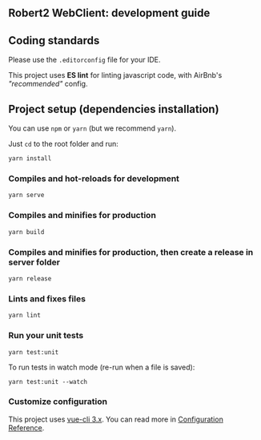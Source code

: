 ## Robert2 WebClient: development guide

## Coding standards

Please use the `.editorconfig` file for your IDE.

This project uses __ES lint__ for linting javascript code, with AirBnb's _"recommended"_ config.

## Project setup (dependencies installation)

You can use `npm` or `yarn` (but we recommend `yarn`).

Just `cd` to the root folder and run:

```
yarn install
```

### Compiles and hot-reloads for development
```
yarn serve
```

### Compiles and minifies for production
```
yarn build
```

### Compiles and minifies for production, then create a release in server folder
```
yarn release
```

### Lints and fixes files
```
yarn lint
```

### Run your unit tests
```
yarn test:unit
```

To run tests in watch mode (re-run when a file is saved):
```
yarn test:unit --watch
```

### Customize configuration

This project uses [vue-cli 3.x](https://cli.vuejs.org/). You can read more in
[Configuration Reference](https://cli.vuejs.org/config/).
